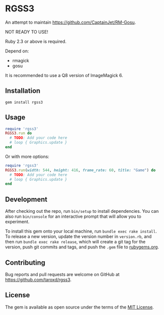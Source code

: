 # RGSS3

An attempt to maintain https://github.com/CaptainJet/RM-Gosu.

NOT READY TO USE!

Ruby 2.3 or above is required.

Depend on:
* rmagick
* gosu

It is recommended to use a Q8 version of ImageMagick 6.

## Installation
```
gem install rgss3
```

## Usage

```ruby
require 'rgss3'
RGSS3.run do
  # TODO: Add your code here
  # loop { Graphics.update }
end
```

Or with more options:
```ruby
require 'rgss3'
RGSS3.run(width: 544, height: 416, frame_rate: 60, title: "Game") do
  # TODO: Add your code here
  # loop { Graphics.update }
end
```

## Development

After checking out the repo, run `bin/setup` to install dependencies. You can also run `bin/console` for an interactive prompt that will allow you to experiment.

To install this gem onto your local machine, run `bundle exec rake install`. To release a new version, update the version number in `version.rb`, and then run `bundle exec rake release`, which will create a git tag for the version, push git commits and tags, and push the `.gem` file to [rubygems.org](https://rubygems.org).

## Contributing

Bug reports and pull requests are welcome on GitHub at https://github.com/taroxd/rgss3.

## License

The gem is available as open source under the terms of the [MIT License](http://opensource.org/licenses/MIT).

